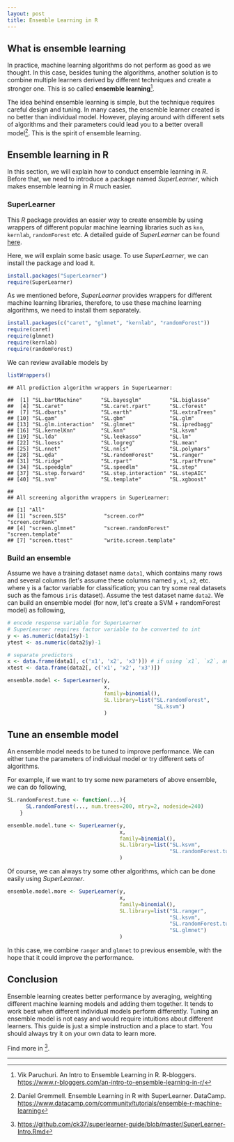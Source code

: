 ```yaml
---
layout: post
title: Ensemble Learning in R
---
```


## What is ensemble learning

In practice, machine learning algorithms do not perform as good as we thought. In this case, besides tuning the algorithms, another solution is to combine multiple learners derived by different techniques and create a stronger one. This is so called **ensemble learning**[^1].

The idea behind ensemble learning is simple, but the technique requires careful design and tuning. In many cases, the ensemble learner created is no better than individual model. However, playing around with different sets of algorithms and their parameters could lead you to a better overall model[^2]. This is the spirit of ensemble learning.

## Ensemble learning in R

In this section, we will explain how to conduct ensemble learning in *R*. Before that, we need to introduce a package named *SuperLearner*, which makes ensemble learning in *R* much easier.

### SuperLearner

This *R* package provides an easier way to create ensemble by using wrappers of different popular machine learning libraries such as `knn`, `kernlab`, `randomForest` etc. A detailed guide of *SuperLearner* can be found [here](https://cran.r-project.org/web/packages/SuperLearner/vignettes/Guide-to-SuperLearner.html).

Here, we will explain some basic usage. To use *SuperLearner*, we can install the package and load it.

```r
install.packages("SuperLearner")
require(SuperLearner)
```

As we mentioned before, *SuperLearner* provides wrappers for different machine learning libraries, therefore, to use these machine learning algorithms, we need to install them separately.

```r
install.packages(c("caret", "glmnet", "kernlab", "randomForest"))
require(caret)
require(glmnet)
require(kernlab)
require(randomForest)
```

We can review available models by 

```r
listWrappers()
```

```
## All prediction algorithm wrappers in SuperLearner:

##  [1] "SL.bartMachine"      "SL.bayesglm"         "SL.biglasso"        
##  [4] "SL.caret"            "SL.caret.rpart"      "SL.cforest"         
##  [7] "SL.dbarts"           "SL.earth"            "SL.extraTrees"      
## [10] "SL.gam"              "SL.gbm"              "SL.glm"             
## [13] "SL.glm.interaction"  "SL.glmnet"           "SL.ipredbagg"       
## [16] "SL.kernelKnn"        "SL.knn"              "SL.ksvm"            
## [19] "SL.lda"              "SL.leekasso"         "SL.lm"              
## [22] "SL.loess"            "SL.logreg"           "SL.mean"            
## [25] "SL.nnet"             "SL.nnls"             "SL.polymars"        
## [28] "SL.qda"              "SL.randomForest"     "SL.ranger"          
## [31] "SL.ridge"            "SL.rpart"            "SL.rpartPrune"      
## [34] "SL.speedglm"         "SL.speedlm"          "SL.step"            
## [37] "SL.step.forward"     "SL.step.interaction" "SL.stepAIC"         
## [40] "SL.svm"              "SL.template"         "SL.xgboost"

## 
## All screening algorithm wrappers in SuperLearner:

## [1] "All"
## [1] "screen.SIS"            "screen.corP"           "screen.corRank"       
## [4] "screen.glmnet"         "screen.randomForest"   "screen.template"      
## [7] "screen.ttest"          "write.screen.template"
```


### Build an ensemble

Assume we have a training dataset name `data1`, which contains many rows and several columns (let's assume these columns named `y`, `x1`, `x2`, etc. where `y` is a factor variable for classification; you can try some real datasets such as the famous `iris` dataset). Assume the test dataset name `data2`. We can build an ensemble model (for now, let's create a SVM + randomForest model) as following,

```r
# encode response variable for SuperLearner
# SuperLearner requires factor variable to be converted to int
y <- as.numeric(data1$y)-1
ytest <- as.numeric(data2$y)-1

# separate predictors
x <- data.frame(data1[, c('x1', 'x2', 'x3')]) # if using `x1`, `x2`, and `x3` as predictors
xtest <- data.frame(data2[, c('x1', 'x2', 'x3')])

ensemble.model <- SuperLearner(y,
                               x,
                               family=binomial(),
                               SL.library=list("SL.randomForest", 
                                               "SL.ksvm") 
                               )
```

## Tune an ensemble model

An ensemble model needs to be tuned to improve performance. We can either tune the parameters of individual model or try different sets of algorithms.

For example, if we want to try some new parameters of above ensemble, we can do following,

```r
SL.randomForest.tune <- function(...){
      SL.randomForest(..., num.trees=200, mtry=2, nodeside=240)
    }

ensemble.model.tune <- SuperLearner(y,
                                    x,
                                    family=binomial(),
                                    SL.library=list("SL.ksvm",
                                                    "SL.randomForest.tune") 
                                    )
```

Of course, we can always try some other algorithms, which can be done easily using *SuperLearner*.

```r
ensemble.model.more <- SuperLearner(y,
                                    x,
                                    family=binomial(),
                                    SL.library=list("SL.ranger",
                                                    "SL.ksvm",
                                                    "SL.randomForest.tune",
                                                    "SL.glmnet") 
                                    )
```

In this case, we combine `ranger` and `glmnet` to previous ensemble, with the hope that it could improve the performance.

## Conclusion

Ensemble learning creates better performance by averaging, weighting different machine learning models and adding them together. It tends to work best when different individual models perform differently. Tuning an ensemble model is not easy and would require intuitions about different learners. This guide is just a simple instruction and a place to start. You should always try it on your own data to learn more.

Find more in [^3].

--------
[^1]: Vik Paruchuri. An Intro to Ensemble Learning in R. R-bloggers. https://www.r-bloggers.com/an-intro-to-ensemble-learning-in-r/
[^2]: Daniel Gremmell. Ensemble Learning in R with SuperLearner. DataCamp. https://www.datacamp.com/community/tutorials/ensemble-r-machine-learning
[^3]: https://github.com/ck37/superlearner-guide/blob/master/SuperLearner-Intro.Rmd

<script type="text/javascript" async
  src="https://cdn.mathjax.org/mathjax/latest/MathJax.js?config=TeX-MML-AM_CHTML">
</script>
